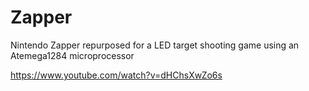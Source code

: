 # Zapper
Nintendo Zapper repurposed for a LED target shooting game using an Atemega1284 microprocessor

https://www.youtube.com/watch?v=dHChsXwZo6s
